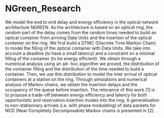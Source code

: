# NGreen_Research
We model the end to end delay and energy efficiency
in the optical network architecture NGREEN. As the architecture
is based on an optical ring, the random part of the delay comes
from the random times needed to build an optical container from
arriving Data Units and the insertion of the optical container on
the ring. We first build a DTMC (Discrete Time Markov Chain)
to model the filling of the optical container with Data Units.
We take into account a deadline (to have a small latency) and
a constraint on a minimal filling of the container (to be energy
efficient). We obtain through a numerical analysis using an ad-
hoc algorithm we proved, the distribution of the container filling
and the distribution of the time needed to build a container. Then,
we use this distribution to model the inter arrival of optical
containers at a station on the ring. Through simulations and
numerical analysis of Markov chains, we obtain the insertion
delays and the occupancy of the queue before insertion. The
relevance of this work [1] is to propose a trade-off between energy
efficiency and latency for both opportunistic and reservation
insertion modes into the ring. A generalisation to non-stationnary arrivals (i.e. with phase modulating) of data packets for NCD (Near Completely Decomposable) Markov chains is presented in [2].


